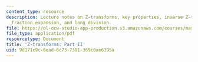 ```yaml
---
content_type: resource
description: Lecture notes on Z-transforms, key properties, inverse Z-transform, partial
  fraction expansion, and long division.
file: https://ol-ocw-studio-app-production.s3.amazonaws.com/courses/mas-160-signals-systems-and-information-for-media-technology-fall-2007/9d171c9c6ead6c737391369c0ae6395a_1121_zx2.pdf
file_type: application/pdf
resourcetype: Document
title: 'Z-transforms: Part II'
uid: 9d171c9c-6ead-6c73-7391-369c0ae6395a
---
```


